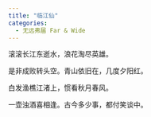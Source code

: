 ```yaml
---
title: "临江仙"
categories:
  - 无远弗届 Far & Wide
---
```


滚滚长江东逝水，浪花淘尽英雄。

是非成败转头空。青山依旧在，几度夕阳红。

白发渔樵江渚上，惯看秋月春风。

一壶浊酒喜相逢。古今多少事，都付笑谈中。
